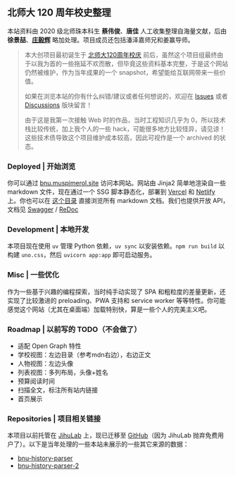 ## 北师大 120 周年校史整理

本站资料由 2020 级北师珠本科生 **蔡伟俊**、**唐佳** 人工收集整理自海量文献，后由 **徐景喆**、[**庄毅辉**](https://github.com/CNSeniorious000 "Muspi Merol") 略加处理。项目成员还包括潘泽嘉师兄和姜赢导师。

> 本大创项目最初诞生于 [北师大120周年校庆](https://120th.bnu.edu.cn/) 前后，虽然这个项目组最终由于以我为首的一些拖延不欢而散，但毕竟这些资料基本完整，于是这个网站仍然被维护，作为当年成果的一个 snapshot，希望能给互联网带来一些价值。
>
> 如果在浏览本站的你有什么纠错/建议或者任何想说的，欢迎在 [Issues](https://github.com/CNSeniorious000/bnu-history-120/issues) 或者 [Discussions](https://github.com/CNSeniorious000/bnu-history-120/discussions) 版块留言！
>
> 由于这是我第一次接触 Web 时的作品，当时工程知识几乎为 0，所以技术栈比较传统，加上我个人的一些 hack，可能很多地方比较怪异，请见谅！这些技术债导致这个项目维护成本较高，因此可视作是一个 archived 的状态。

### Deployed | 开始浏览

你可以通过 [bnu.muspimerol.site](https://bnu.muspimerol.site/) 访问本网站。网站由 Jinja2 简单地渲染自一些 markdown 文件，现在通过一个 SSG 脚本静态化，部署到 [Vercel](https://bnu120.vercel.app/) 和 [Netlify](https://bnu120.netlify.app/) 上。你也可以在 [这个目录](https://github.com/CNSeniorious000/bnu-history-120/tree/master/data) 直接浏览所有 markdown 文档。我们也提供开放 API，文档见 [Swagger](https://bnu.muspimerol.site/docs) / [ReDoc](https://bnu.muspimerol.site/redoc)

### Development | 本地开发

本项目现在使用 `uv` 管理 Python 依赖，`uv sync` 以安装依赖。`npm run build` 以构建 `uno.css`，然后 `uvicorn app:app` 即可启动服务。

### Misc | 一些优化

作为一些基于兴趣的编程探索，当时纯手动实现了 SPA 和粗粒度的差量更新，还实现了比较激进的 preloading、PWA 支持和 service worker 等等特性。你可能感觉这个网站（尤其在桌面端）加载特别快，算是一些个人的完美主义吧。

### Roadmap | 以前写的 TODO（不会做了）

- 适配 Open Graph 特性
- 学校视图：左边目录（参考mdn右边），右边正文
- 人物视图：左边头像
- 列表视图：多列布局，头像+姓名
- 预算阅读时间
- 扫描全文，标注所有站内链接
- 首页展示

### Repositories | 项目相关链接

本项目以前托管在 [JihuLab](https://jihulab.com/CNSeniorious000/bnu-history-120) 上，现已迁移至 [GitHub](https://github.com/CNSeniorious000/bnu-history-120)（因为 JihuLab 抛弃免费用户了）。以下是当年处理的一些本站未展示的一些其它来源的数据：

- [bnu-history-parser](https://jihulab.com/CNSeniorious000/bnu-history-parser)
- [bnu-history-parser-2](https://jihulab.com/CNSeniorious000/bnu-history-parser-2)
